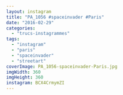```yaml
---
layout: instagram
title: "PA_1056 #spaceinvader #Paris"
date: "2016-02-29"
categories: 
  - "trucs-instagrammes"
tags: 
  - "instagram"
  - "paris"
  - "spaceinvader"
  - "streetart"
coverImage: PA_1056-spaceinvader-Paris.jpg
imgWidth: 360
imgHeight: 360
instagram: BCX4CrmymZI
---
```

